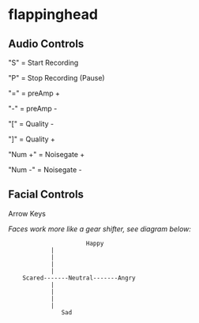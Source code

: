 # flappinghead
## Audio Controls
"S" = Start Recording

"P" = Stop Recording (Pause)

"=" = preAmp +

"-" = preAmp -

"[" = Quality -

"]" = Quality +

"Num +" = Noisegate +

"Num -" = Noisegate -


## Facial Controls
Arrow Keys

*Faces work more like a gear shifter, see diagram below:*


                          Happy
				|
				|
				|
				|
		Scared-------Neutral-------Angry
				|
				|
				|
				|
			       Sad

